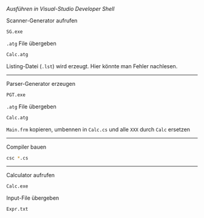 *Ausführen in Visual-Studio Developer Shell*

Scanner-Generator aufrufen
```bash
SG.exe
```

`.atg` File übergeben
```bash
Calc.atg
```

Listing-Datei (`.lst`) wird erzeugt. Hier könnte man Fehler nachlesen.

---

Parser-Generator erzeugen

```bash
PGT.exe
```

`.atg` File übergeben
```bash
Calc.atg
```

`Main.frm` kopieren, umbennen in `Calc.cs` und alle `XXX` durch `Calc` ersetzen

---

Compiler bauen

```bash
csc *.cs
```

---

Calculator aufrufen
```bash
Calc.exe
```

Input-File übergeben
```
Expr.txt
```
